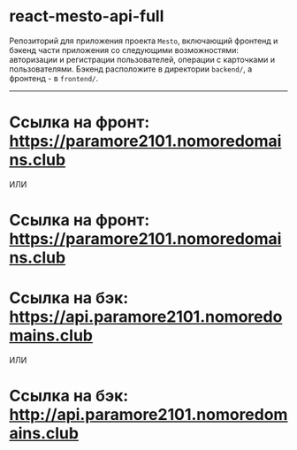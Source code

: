 # react-mesto-api-full
Репозиторий для приложения проекта `Mesto`, включающий фронтенд и бэкенд части приложения со следующими возможностями: авторизации и регистрации пользователей, операции с карточками и пользователями. Бэкенд расположите в директории `backend/`, а фронтенд - в `frontend/`. 

<hr>

# Ссылка на фронт: https://paramore2101.nomoredomains.club

ИЛИ 

# Ссылка на фронт: https://paramore2101.nomoredomains.club


# Ссылка на бэк: https://api.paramore2101.nomoredomains.club

ИЛИ

# Ссылка на бэк: http://api.paramore2101.nomoredomains.club

